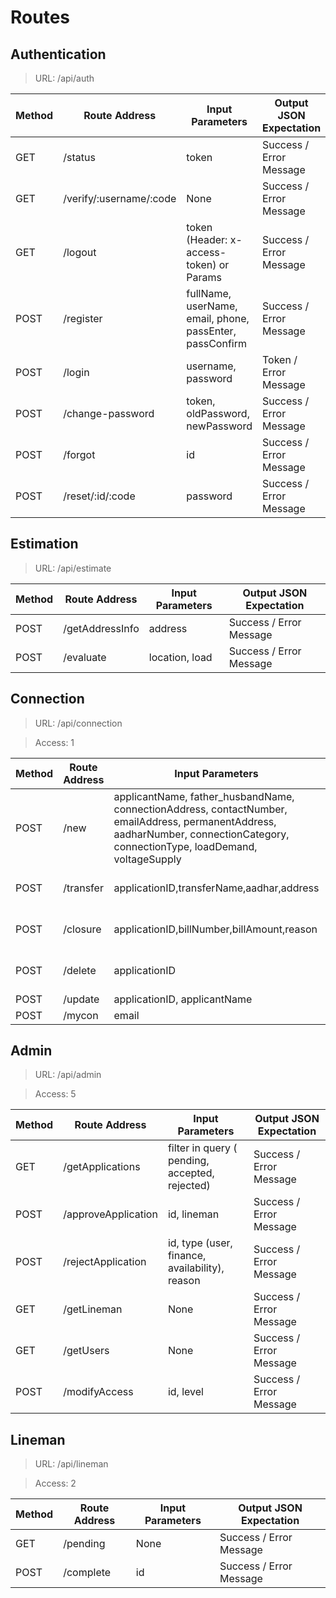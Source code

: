 # Routes

## Authentication

> URL: /api/auth

Method | Route Address | Input Parameters | Output JSON Expectation
--- | --- | --- | ---
GET | /status | token | Success / Error Message
GET | /verify/:username/:code | None | Success / Error Message
GET | /logout | token (Header: x-access-token) or Params | Success / Error Message
POST | /register | fullName, userName, email, phone, passEnter, passConfirm | Success / Error Message
POST | /login | username, password | Token / Error Message
POST | /change-password | token, oldPassword, newPassword | Success / Error Message
POST | /forgot | id |  Success / Error Message
POST | /reset/:id/:code | password | Success / Error Message


## Estimation

> URL: /api/estimate

Method | Route Address | Input Parameters | Output JSON Expectation
--- | --- | --- | ---
POST | /getAddressInfo | address | Success / Error Message
POST | /evaluate | location, load | Success / Error Message

## Connection

> URL: /api/connection

> Access: 1

Method | Route Address | Input Parameters | Output JSON Expectation
--- | --- | --- | ---
POST | /new | applicantName, father_husbandName, connectionAddress, contactNumber, emailAddress, permanentAddress, aadharNumber, connectionCategory, connectionType, loadDemand, voltageSupply | Success/Error Message
POST | /transfer | applicationID,transferName,aadhar,address | updatedData Object / Error Message
POST | /closure | applicationID,billNumber,billAmount,reason | updatedData Object / Error Message
POST | /delete | applicationID | Success /Error Message
POST | /update | applicationID, applicantName | data/Error
POST | /mycon | email | data/Error

## Admin

> URL: /api/admin

> Access: 5

Method | Route Address | Input Parameters | Output JSON Expectation
--- | --- | --- | ---
GET | /getApplications | filter in query ( pending, accepted, rejected) | Success / Error Message
POST | /approveApplication | id, lineman | Success / Error Message
POST | /rejectApplication | id, type (user, finance, availability), reason | Success / Error Message
GET | /getLineman | None | Success / Error Message
GET | /getUsers | None | Success / Error Message
POST | /modifyAccess | id, level | Success / Error Message

## Lineman

> URL: /api/lineman

> Access: 2

Method | Route Address | Input Parameters | Output JSON Expectation
--- | --- | --- | ---
GET | /pending | None | Success / Error Message
POST | /complete | id | Success / Error Message